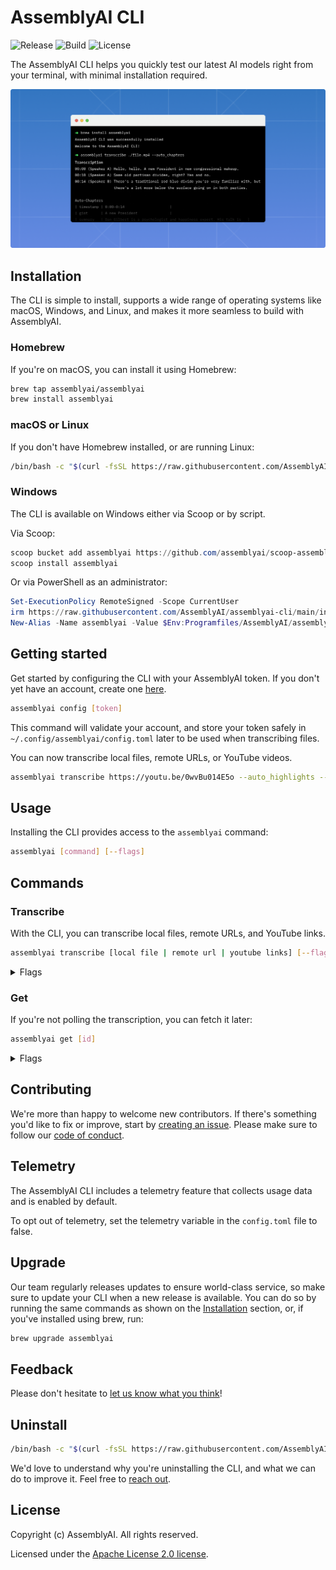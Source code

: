 # AssemblyAI CLI

![Release](https://img.shields.io/github/v/release/assemblyai/assemblyai-cli)
![Build](https://img.shields.io/github/workflow/status/assemblyai/assemblyai-cli/Release%20workflow)
![License](https://img.shields.io/github/license/assemblyai/assemblyai-cli)

The AssemblyAI CLI helps you quickly test our latest AI models right from your terminal, with minimal installation required.

![Thumbnail](./assets/thumbnail.png)

## Installation

The CLI is simple to install, supports a wide range of operating systems like macOS, Windows, and Linux, and makes it more seamless to build with AssemblyAI.

### Homebrew

If you're on macOS, you can install it using Homebrew:

```bash
brew tap assemblyai/assemblyai
brew install assemblyai
```

### macOS or Linux

If you don't have Homebrew installed, or are running Linux:

```bash
/bin/bash -c "$(curl -fsSL https://raw.githubusercontent.com/AssemblyAI/assemblyai-cli/main/install.sh)"
```

### Windows

The CLI is available on Windows either via Scoop or by script. 

Via Scoop:

```powershell
scoop bucket add assemblyai https://github.com/assemblyai/scoop-assemblyai.git
scoop install assemblyai
````

Or via PowerShell as an administrator:

```powershell
Set-ExecutionPolicy RemoteSigned -Scope CurrentUser
irm https://raw.githubusercontent.com/AssemblyAI/assemblyai-cli/main/install.ps1 | iex
New-Alias -Name assemblyai -Value $Env:Programfiles/AssemblyAI/assemblyai.exe
```

## Getting started

Get started by configuring the CLI with your AssemblyAI token. If you don't yet have an account, create one [here](https://app.assemblyai.com/).

```bash
assemblyai config [token]
```

This command will validate your account, and store your token safely in `~/.config/assemblyai/config.toml` later to be used when transcribing files.

You can now transcribe local files, remote URLs, or YouTube videos.

```bash
assemblyai transcribe https://youtu.be/0wvBu014E5o --auto_highlights --entity_detection
```

## Usage

Installing the CLI provides access to the `assemblyai` command:

```bash
assemblyai [command] [--flags]
```

## Commands

### Transcribe

With the CLI, you can transcribe local files, remote URLs, and YouTube links.

```bash
assemblyai transcribe [local file | remote url | youtube links] [--flags]
```

<details>
  <summary>Flags</summary>
  
  > **-j, --json**  
  > default: false  
  > example: `-j` or `--json`  
  > If true, the CLI will output the JSON.

> **-p, --poll**  
> default: true  
> example: `-p` or `--poll`  
> The CLI will poll the transcription every 3 seconds until it's complete.

> **-s, --auto_chapters**  
> default: false  
> example: `-s` or `--auto_chapters`  
> A "summary over time" for the audio file transcribed.

> **-a, --auto_highlights**  
> default: false  
> example: `-a` or `--auto_highlights`  
> Automatically detect important phrases and words in the text.

> **-c, --content_moderation**  
> default: false  
> example: `-c` or `--content_moderation`  
> Detect if sensitive content is spoken in the file.

> **-d, --dual_channel**  
> default: false  
> example: `-d` or `--dual_channel`  
> Enable dual channel

> **-D, --disfluencies**  
> default: false  
> example: `-D` or `--disfluencies`  
> Include Filler Words in your transcript

> **-e, --entity_detection**  
> default: false  
> example: `-e` or `--entity_detection`  
> Identify a wide range of entities that are spoken in the audio file.

> **-f, --format_text**  
> default: true  
> example: `-f=false` or `--format_text=false`  
> Enable text formatting

> **-u, --punctuate**  
> default: true  
> example: `-u=false` or `--punctuate=false`  
> Enable automatic punctuation

> **-r, --redact_pii**  
> default: false  
> example: `-r` or `--redact_pii`  
> Remove personally identifiable information from the transcription.

> **-i, --redact_pii_policies**  
> default: drug,number_sequence,person_name  
> example: `-i medical_process,nationality` or `--redact_pii_policies medical_process,nationality`  
> The list of PII policies to redact ([source](https://www.assemblyai.com/docs/audio-intelligence#pii-redaction)), comma-separated. Required if the redact_pii flag is true.

> **-x, --sentiment_analysis**  
> default: false  
> example: `-x` or `--sentiment_analysis`  
> Detect the sentiment of each sentence of speech spoken in the file.

> **-l, --speaker_labels**  
> default: true  
> example: `-l=false` or `--speaker_labels=false`  
> Automatically detect the number of speakers in the file.

> **-t, --topic_detection**  
> default: false  
> example: `-t` or `--topic_detection`  
> Label the topics that are spoken in the file.

> **-w, --webhook_url**  
> example: `--webhook_url "https://example.com/"`  
> Receive a webhook once your transcript is complete.

> **-b, --webhook_auth_header_name**  
> example: `--webhook_auth_header_name "Authorization"`  
> Containing the header's name which will be inserted into the webhook request.

> **-o, --webhook_auth_header_value**  
> example: `--webhook_auth_header_value "foo:bar"`  
> Receive a webhook once your transcript is complete.

> **-n, --language_detection**  
> default: false  
> example: `-n` or `--language_detection`  
> Automatic identify the dominant language that’s spoken in an audio file.
> [Here](https://www.assemblyai.com/docs/core-transcription#automatic-language-detection) you can view the ALD list for supported languages

> **-g, --language_code**  
> example: `-g es` or `--language_code es`  
> Manually specify the language of the speech in your audio file.
> Click [here](https://www.assemblyai.com/docs#supported-languages) to view all the supported languages

> **-m, --summarization**  
> default: false  
> example: `-m` or `--summarization`  
> Generate a single abstractive summary of the entire audio.

> **-q, --summary_model**
> default: bullets  
> example: `-q conversational` or `--summary_model conversational`  
> Type of summary generated.
> Click [here](https://www.assemblyai.com/docs/audio-intelligence#summarization) to view all the supported types

> **-y, --summary_type**
> default: bullets  
> example: `-y paragraph` or `--summary_type paragraph`  
> Model of summary generated.
> Click [here](https://www.assemblyai.com/docs/audio-intelligence#summarization) to view all the supported types

> **-k, --word_boost**
> example: `-k "sally mcmanus,the IQEZ iPhone app"` or `--word_boost "sally mcmanus,the IQEZ iPhone app"`  
> Any term included will have its likelihood of being transcribed boosted.

> **-z, --boost_param**
> example: `-z high` or `--word_boost high`  
> Control how much weight should be applied to your boosted keywords/phrases. This value can be either low, default, or high.
> **--custom_spelling**
> example: `--custom_spelling "[{\"from\": [\"ariana\"], \"to\": \"Arianna\"}]"` or  `--custom_spelling ./custom_spelling.json`
> Specify how words are spelled or formatted in the transcript text.

> **--srt**  
> default: false  
> example: `--srt`  
> Create an SRT file named `[id].srt` in the current directory.

</details>

### Get

If you're not polling the transcription, you can fetch it later:

```bash
assemblyai get [id]
```

<details>
  <summary>Flags</summary>
  
  > **-j, --json**  
  > default: false  
  > example: `--json` or `--json=true`  
  > If true, the CLI will output the JSON.

> **-p, --poll**  
> default: true  
> example: `--poll=false`  
> The CLI will poll the transcription every 3 seconds until it's complete.

> **--srt**  
> default: false  
> example: `--srt`  
> Create an SRT file named `[id].srt` in the current directory.

</details>

## Contributing

We're more than happy to welcome new contributors. If there's something you'd like to fix or improve, start by [creating an issue](https://github.com/AssemblyAI/assemblyai-cli/issues). Please make sure to follow our [code of conduct](https://github.com/AssemblyAI/assemblyai-cli/blob/main/CODE_OF_CONDUCT.md).

## Telemetry

The AssemblyAI CLI includes a telemetry feature that collects usage data and is enabled by default.

To opt out of telemetry, set the telemetry variable in the `config.toml` file to false.

## Upgrade

Our team regularly releases updates to ensure world-class service, so make sure to update your CLI when a new release is available. You can do so by running the same commands as shown on the [Installation](#installation) section, or, if you've installed using brew, run:

```bash
brew upgrade assemblyai
```

## Feedback

Please don't hesitate to [let us know what you think](https://forms.gle/oQgktMWyL7xStH2J8)!

## Uninstall

```bash
/bin/bash -c "$(curl -fsSL https://raw.githubusercontent.com/AssemblyAI/assemblyai-cli/main/uninstall.sh)"
```

We'd love to understand why you're uninstalling the CLI, and what we can do to improve it. Feel free to [reach out](https://forms.gle/oQgktMWyL7xStH2J8).

## License

Copyright (c) AssemblyAI. All rights reserved.

Licensed under the [Apache License 2.0 license](https://github.com/AssemblyAI/assemblyai-cli/blob/main/LICENSE).
